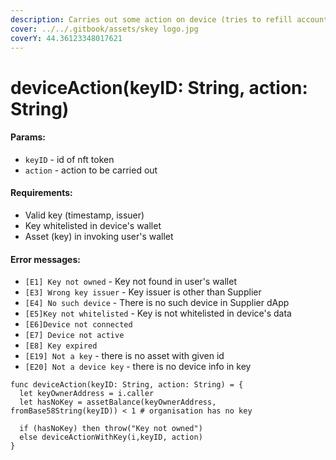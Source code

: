 ```yaml
---
description: Carries out some action on device (tries to refill account on success);
cover: ../../.gitbook/assets/skey logo.jpg
coverY: 44.36123348017621
---
```


# deviceAction(keyID: String, action: String)

#### Params:

* `keyID` - id of nft token
* `action` - action to be carried out

#### Requirements:

* Valid key (timestamp, issuer)
* Key whitelisted in device's wallet
* Asset (key) in invoking user's wallet

#### **Error messages:**

* `[E1] Key not owned` - Key not found in user's wallet
* `[E3] Wrong key issuer` - Key issuer is other than Supplier
* `[E4] No such device` - There is no such device in Supplier dApp
* `[E5]Key not whitelisted` - Key is not whitelisted in device's data
* `[E6]Device not connected`
* `[E7] Device not active`
* `[E8] Key expired`
* `[E19] Not a key` - there is no asset with given id
* `[E20] Not a device key` - there is no device info in key

```
func deviceAction(keyID: String, action: String) = {
  let keyOwnerAddress = i.caller
  let hasNoKey = assetBalance(keyOwnerAddress, fromBase58String(keyID)) < 1 # organisation has no key
  
  if (hasNoKey) then throw("Key not owned")
  else deviceActionWithKey(i,keyID, action) 
}
```
